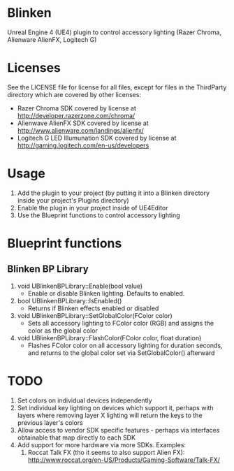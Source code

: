 # Blinken
Unreal Engine 4 (UE4) plugin to control accessory lighting (Razer Chroma, Alienware AlienFX, Logitech G)

# Licenses

See the LICENSE file for license for all files, except for files in the ThirdParty directory which are covered by other licenses:
* Razer Chroma SDK covered by license at http://developer.razerzone.com/chroma/
* Alienwave AlienFX SDK covered by license at http://www.alienware.com/landings/alienfx/
* Logitech G LED Illumunation SDK covered by license at http://gaming.logitech.com/en-us/developers

# Usage

1. Add the plugin to your project (by putting it into a Blinken directory inside your project's Plugins directory)
2. Enable the plugin in your project inside of UE4Editor
3. Use the Blueprint functions to control accessory lighting

# Blueprint functions

## Blinken BP Library

1. void UBlinkenBPLibrary::Enable(bool value)
   * Enable or disable Blinken lighting.  Defaults to enabled.
2. bool UBlinkenBPLibrary::IsEnabled()
   * Returns if Blinken effects enabled or disabled
3. void UBlinkenBPLibrary::SetGlobalColor(FColor color)
   * Sets all accessory lighting to FColor color (RGB) and assigns the color as the global color
4. void UBlinkenBPLibrary::FlashColor(FColor color, float duration)
   * Flashes FColor color on all accessory lighting for duration seconds, and returns to the global color set via SetGlobalColor() afterward

# TODO

1. Set colors on individual devices independently
2. Set individual key lighting on devices which support it, perhaps with layers where removing layer X lighting will return the keys to the previous layer's colors
3. Allow access to vendor SDK specific features - perhaps via interfaces obtainable that map directly to each SDK 
4. Add support for more hardware via more SDKs.  Examples:
   1. Roccat Talk FX (tho it seems to also support Alien FX): http://www.roccat.org/en-US/Products/Gaming-Software/Talk-FX/

